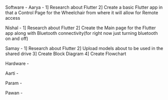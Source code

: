 Software - 
  Aarya -
    1] Research about Flutter
    2] Create a basic Flutter app in that a Control Page for the Wheelchair from where it will allow for Remote access
  
  Nishal - 
    1] Research about Flutter
    2] Create the Main page for the Flutter app along with Bluetooth connectivity(for right now just turning bluetooth on and off)
  
  Samay - 
    1] Research about Flutter
    2] Upload models about to be used in the shared drive 
    3] Create Block Diagram 
    4] Create Flowchart


Hardware - 

  Aarti - 

  Param - 

  Pawan - 

  
